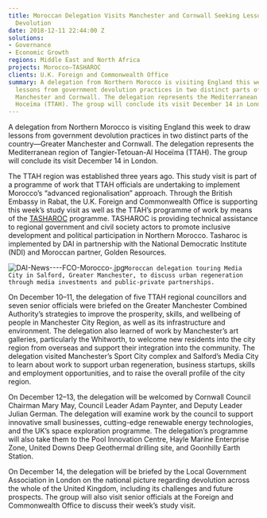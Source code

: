 ```yaml
---
title: Moroccan Delegation Visits Manchester and Cornwall Seeking Lessons from UK
  Devolution
date: 2018-12-11 22:44:00 Z
solutions:
- Governance
- Economic Growth
regions: Middle East and North Africa
projects: Morocco—TASHAROC
clients: U.K. Foreign and Commonwealth Office
summary: A delegation from Northern Morocco is visiting England this week to draw
  lessons from government devolution practices in two distinct parts of the country—Greater
  Manchester and Cornwall. The delegation represents the Mediterranean region of Tangier-Tetouan-Al
  Hoceïma (TTAH). The group will conclude its visit December 14 in London.
---
```


A delegation from Northern Morocco is visiting England this week to draw lessons from government devolution practices in two distinct parts of the country—Greater Manchester and Cornwall. The delegation represents the Mediterranean region of Tangier-Tetouan-Al Hoceïma (TTAH). The group will conclude its visit December 14 in London.

The TTAH region was established three years ago. This study visit is part of a programme of work that TTAH officials are undertaking to implement Morocco’s “advanced regionalisation” approach. Through the British Embassy in Rabat, the U.K. Foreign and Commonwealth Office is supporting this week’s study visit as well as the TTAH’s programme of work by means of the [TASHAROC](https://www.dai.com/our-work/projects/morocco-tasharoc) programme. TASHAROC is providing technical assistance to regional government and civil society actors to promote inclusive development and political participation in Northern Morocco. Tasharoc is implemented by DAI in partnership with the National Democratic Institute (NDI) and Moroccan partner, Golden Resources.
 
![DAI-News----FCO-Morocco-.jpg](/uploads/DAI-News----FCO-Morocco-.jpg)`Moroccan delegation touring Media City in Salford, Greater Manchester, to discuss urban regeneration through media investments and public-private partnerships.`

On December 10–11, the delegation of five TTAH regional councillors and seven senior officials were briefed on the Greater Manchester Combined Authority’s strategies to improve the prosperity, skills, and wellbeing of people in Manchester City Region, as well as its infrastructure and environment. The delegation also learned of work by Manchester’s art galleries, particularly the Whitworth, to welcome new residents into the city region from overseas and support their integration into the community. The delegation visited Manchester’s Sport City complex and Salford’s Media City to learn about work to support urban regeneration, business startups, skills and employment opportunities, and to raise the overall profile of the city region.
 
On December 12–13, the delegation will be welcomed by Cornwall Council Chairman Mary May, Council Leader Adam Paynter, and Deputy Leader Julian German. The delegation will examine work by the council to support innovative small businesses, cutting-edge renewable energy technologies, and the UK’s space exploration programme. The delegation’s programme will also take them to the Pool Innovation Centre, Hayle Marine Enterprise Zone, United Downs Deep Geothermal drilling site, and Goonhilly Earth Station.
 
On December 14, the delegation will be briefed by the Local Government Association in London on the national picture regarding devolution across the whole of the United Kingdom, including its challenges and future prospects. The group will also visit senior officials at the Foreign and Commonwealth Office to discuss their week’s study visit.